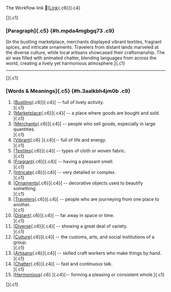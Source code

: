The Workflow link
👏[[Link](https://www.google.com/url?q=http://www.google.com&sa=D&source=editors&ust=1760268034013893&usg=AOvVaw0NHS0PZsqWBPXg8dVSf0co){.c6}]{.c4}

[]{.c1}

### [Paragraph]{.c5} {#h.mpda4mgbgq73 .c9}

[In the bustling marketplace, merchants displayed vibrant textiles,
fragrant spices, and intricate ornaments. Travelers from distant lands
marveled at the diverse culture, while local artisans showcased their
craftsmanship. The air was filled with animated chatter, blending
languages from across the world, creating a lively yet harmonious
atmosphere.]{.c1}

------------------------------------------------------------------------

[]{.c1}

### [Words & Meanings]{.c5} {#h.3aalkbh4jm0b .c9}

1.  [[Bustling](https://www.google.com/url?q=http://www.google.com&sa=D&source=editors&ust=1760268034014535&usg=AOvVaw3o3a-oFjw1DCyHlPR6sdq5){.c6}]{.c4}[ --
    full of lively activity.\
    ]{.c1}
2.  [[Marketplace](https://www.google.com/url?q=http://www.google.com&sa=D&source=editors&ust=1760268034014669&usg=AOvVaw115DKXhMOKasnSXPmiWT-6){.c6}]{.c4}[ --
    a place where goods are bought and sold.\
    ]{.c1}
3.  [[Merchants](https://www.google.com/url?q=http://www.google.com&sa=D&source=editors&ust=1760268034014795&usg=AOvVaw05XoxZ6BrNrlV4LydPlfAB){.c6}]{.c4}[ --
    people who sell goods, especially in large quantities.\
    ]{.c1}
4.  [[Vibrant](https://www.google.com/url?q=http://www.google.com&sa=D&source=editors&ust=1760268034014955&usg=AOvVaw0tVfQJzlD8L4oK4vsL_yRq){.c6}
    ]{.c4}[-- full of life and energy.\
    ]{.c1}
5.  [[Textiles](https://www.google.com/url?q=http://www.google.com&sa=D&source=editors&ust=1760268034015056&usg=AOvVaw3OZHEX5IN1dwDkdZKKFU93){.c6}]{.c4}[ --
    types of cloth or woven fabric.\
    ]{.c1}
6.  [[Fragrant](https://www.google.com/url?q=http://www.google.com&sa=D&source=editors&ust=1760268034015189&usg=AOvVaw2EPNhMzqWEhPEtnXGrVPk-){.c6}]{.c4}[ --
    having a pleasant smell.\
    ]{.c1}
7.  [[Intricate](https://www.google.com/url?q=http://www.google.com&sa=D&source=editors&ust=1760268034015291&usg=AOvVaw11B48igrcUzDJ6Gd9B8bE8){.c6}]{.c4}[ --
    very detailed or complex.\
    ]{.c1}
8.  [[Ornaments](https://www.google.com/url?q=http://www.google.com&sa=D&source=editors&ust=1760268034015434&usg=AOvVaw1DTjJvQjfQnoy_xK3sL8Ta){.c6}]{.c4}[ --
    decorative objects used to beautify something.\
    ]{.c1}
9.  [[Travelers](https://www.google.com/url?q=http://www.google.com&sa=D&source=editors&ust=1760268034015585&usg=AOvVaw2NmI4i377m2Qu_y4rrSR0W){.c6}]{.c4}[ --
    people who are journeying from one place to another.\
    ]{.c1}
10. [[Distant](https://www.google.com/url?q=http://www.google.com&sa=D&source=editors&ust=1760268034015731&usg=AOvVaw3zlBW5D-a5CGTOuEsOQOBR){.c6}]{.c4}[ --
    far away in space or time.\
    ]{.c1}
11. [[Diverse](https://www.google.com/url?q=http://www.google.com&sa=D&source=editors&ust=1760268034015841&usg=AOvVaw0heJ2k44iTbpYOiQpNTQnO){.c6}]{.c4}[ --
    showing a great deal of variety.\
    ]{.c1}
12. [[Culture](https://www.google.com/url?q=http://www.google.com&sa=D&source=editors&ust=1760268034015952&usg=AOvVaw1540PsIKL9aGMN_NguNRZf){.c6}]{.c4}[ --
    the customs, arts, and social institutions of a group.\
    ]{.c1}
13. [[Artisans](https://www.google.com/url?q=http://www.google.com&sa=D&source=editors&ust=1760268034016081&usg=AOvVaw2VeKGf-fTD4PI--ax8U-nV){.c6}]{.c4}[ --
    skilled craft workers who make things by hand.\
    ]{.c1}
14. [[Chatter](https://www.google.com/url?q=http://www.google.com&sa=D&source=editors&ust=1760268034016212&usg=AOvVaw2qfYY2psFn6uqwYX8JF08c){.c6}]{.c4}[ --
    fast and continuous talk.\
    ]{.c1}
15. [[Harmonious](https://www.google.com/url?q=http://www.google.com&sa=D&source=editors&ust=1760268034016318&usg=AOvVaw04r-tQNkNDtSl2ostLEmtq){.c6}
    ]{.c4}[-- forming a pleasing or consistent whole.]{.c1}

[]{.c1}
